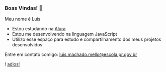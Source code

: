 ### Boas Vindas! 👋

Meu nome é Luís

- Estou estudando na [Alura](https://www.alura.com.br)
- Estou me desenvolvendo na linguagem JavaScript
- Utilizo esse espaço para estudo e compartilhamento dos meus projetos desenvolvidos

Entre em contato comigo: luis.machado.mello@escola.pr.gov.br

! [adios!](https://tenor.com/pt-BR/view/steph-curry-gif-871088147804503230)
